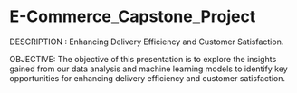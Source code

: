# E-Commerce_Capstone_Project
DESCRIPTION : Enhancing Delivery Efficiency and Customer Satisfaction.

OBJECTIVE: The objective of this presentation is to explore the insights gained from our data analysis and machine learning models to identify key opportunities for enhancing delivery efficiency and customer satisfaction.
